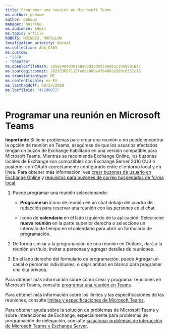 ```yaml
---
title: Programar una reunión en Microsoft Teams
ms.author: pebaum
author: pebaum
manager: mnirkhe
ms.audience: Admin
ms.topic: article
ROBOTS: NOINDEX, NOFOLLOW
localization_priority: Normal
ms.collection: Adm_O365
ms.custom:
- "2678"
- "9000736"
ms.openlocfilehash: 185024e40391b8a03d3cde5540eb1c18a950163c
ms.sourcegitcommit: 282933087112fe8ec989e47b400ce589c0351c16
ms.translationtype: MT
ms.contentlocale: es-ES
ms.lasthandoff: 08/27/2020
ms.locfileid: "47290072"
---
```

# <a name="schedule-a-meeting-in-teams"></a>Programar una reunión en Microsoft Teams

**Importante** Si tiene problemas para crear una reunión o no puede encontrar la opción de reunión en Teams, asegúrese de que los usuarios afectados tengan un buzón de Exchange habilitado en una versión compatible para Microsoft Teams. Mientras se recomienda Exchange Online, los buzones locales de Exchange son compatibles con Exchange Server 2016 CU3 o posterior con OAuth correctamente configurado entre el entorno local y en línea. Para obtener más información, vea [crear buzones de usuario en Exchange Online](https://docs.microsoft.com/exchange/recipients-in-exchange-online/create-user-mailboxes) y [requisitos para buzones de correo hospedados de forma local](https://docs.microsoft.com/microsoftteams/exchange-teams-interact#requirements-for-mailboxes-hosted-on-premises). 

1. Puede programar una reunión seleccionando:

    - **Programe un** icono de reunión en un chat debajo del cuadro de redacción para reservar una reunión con las personas en el chat.

    - Icono de **calendario** en el lado izquierdo de la aplicación. Seleccione **nueva reunión** en la parte superior derecha o seleccione un intervalo de tiempo en el calendario para abrir un formulario de programación.

2. De forma similar a la programación de una reunión en Outlook, dará a la reunión un título, invitar a personas y agregar detalles de reuniones.

3. En el lado derecho del formulario de programación, puede Agregar un canal o personas individuales, o dejar ambos en blanco para programar una cita privada.

Para obtener más información sobre cómo crear y programar reuniones en Microsoft Teams, consulte [programar una reunión en Teams](https://support.office.com/article/Schedule-a-meeting-in-Teams-943507a9-8583-4c58-b5d2-8ec8265e04e5).

Para obtener más información sobre los límites y las especificaciones de las reuniones, consulte [límites y especificaciones de Microsoft Teams](https://docs.microsoft.com/microsoftteams/limits-specifications-teams#meetings-and-calls).

Para obtener ayuda sobre la solución de problemas de Microsoft Teams y sobre interacciones de Exchange, especialmente para problemas de programación de delegación, consulte [solucionar problemas de interacción de Microsoft Teams y Exchange Server](https://docs.microsoft.com/microsoftteams/troubleshoot/known-issues/teams-exchange-interaction-issue).